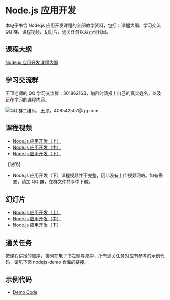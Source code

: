 # Node.js 应用开发

本电子书含 Node.js 应用开发课程的全部教学资料，包括：课程大纲、学习交流 QQ 群、课程视频、幻灯片、通关任务以及示例代码。

## 课程大纲

[Node.js 应用开发课程大纲](http://naotu.baidu.com/file/78f10df711456bbfed4cd77fcfa19045?token=7e206da2e15795da)

## 学习交流群

王顶老师的 QQ 学习交流群：301862163，加群时请报上自己的真实姓名，以及正在学习的课程内容。

![QQ 群二维码，王顶，408542507@qq.com](http://sample.wangding.in/images/student-group.png)

## 课程视频

- [Node.js 应用开发（上）](https://ke.qq.com/course/244604)  
- [Node.js 应用开发（中）](https://ke.qq.com/course/252061)  
- [Node.js 应用开发（下）](#)  

【说明】  
- Node.js 应用开发（下）课程视频并不完整，因此没有上传视频网站。如有需要，请加 QQ 群，在群文件共享中下载。

## 幻灯片

- [Node.js 应用开发（上）](https://github.com/wangding/courses/blob/master/nodejs/nodejs01.pptx)  
- [Node.js 应用开发（中）](https://github.com/wangding/courses/blob/master/nodejs/nodejs02.pptx)  
- [Node.js 应用开发（下）](https://github.com/wangding/courses/blob/master/nodejs/nodejs03.pptx)  

## 通关任务

按课程讲授的顺序，排列在电子书左侧导航中，所有通关任务对应有参考的示例代码，请见下面 nodejs-demo 仓库的链接。

## 示例代码

- [Demo Code](https://github.com/wangding/nodejs-demo)  

